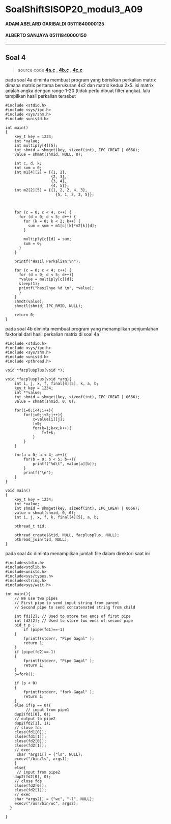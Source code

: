 # SoalShiftSISOP20_modul3_A09
#### ADAM ABELARD GARIBALDI 05111840000125
#### ALBERTO SANJAYA 05111840000150
---

## Soal 4
>source code
>**[4a.c](https://github.com/Alberto0150/SoalShiftSISOP20_modul3_A09/blob/master/Soal4/4a.c)** ,
> **[4b.c](https://github.com/Alberto0150/SoalShiftSISOP20_modul3_A09/blob/master/Soal4/4b.c)** ,
> **[4c.c](https://github.com/Alberto0150/SoalShiftSISOP20_modul3_A09/blob/master/Soal4/4c.c)**

pada soal 4a diminta membuat program yang berisikan perkalian matrix dimana matrix pertama berukuran 4x2 dan matrix kedua 2x5. isi matrix adalah angka dengan range 1-20 (tidak perlu dibuat filter angka). lalu tampilkan hasil perkalian tersebut
```
#include <stdio.h>
#include <sys/ipc.h>
#include <sys/shm.h>
#include <unistd.h>
 
int main()
{
    key_t key = 1234;
    int *value;
    int multiply[4][5];
    int shmid = shmget(key, sizeof(int), IPC_CREAT | 0666);
    value = shmat(shmid, NULL, 0);

    int c, d, k;
    int sum = 0;
    int m1[4][2] = {{1, 2},
                    {2, 3},
                    {3, 4},
                    {4, 5}};
    int m2[2][5] = {{1, 2, 2, 4, 3},
                      {5, 1, 2, 3, 5}};



    for (c = 0; c < 4; c++) {
      for (d = 0; d < 5; d++) {
        for (k = 0; k < 2; k++) {
          sum = sum + m1[c][k]*m2[k][d];
        }
 
        multiply[c][d] = sum;
        sum = 0;
      }
    }
 
    printf("Hasil Perkalian:\n");
 
    for (c = 0; c < 4; c++) {
      for (d = 0; d < 5; d++){
      *value = multiply[c][d];
      sleep(1);
      printf("hasilnye %d \n", *value);
      }
    }
    shmdt(value);
    shmctl(shmid, IPC_RMID, NULL);

	return 0;
}
```

pada soal 4b diminta membuat program yang menampilkan penjumlahan faktorial dari hasil perkalian matrix di soal 4a
```
#include <stdio.h>
#include <sys/ipc.h>
#include <sys/shm.h>
#include <unistd.h>
#include <pthread.h>

void *facplusplus(void *);

void *facplusplus(void *arg){
	int i, j, x, f, final[4][5], k, a, b;
	key_t key = 1234;
    int **value;
    int shmid = shmget(key, sizeof(int), IPC_CREAT | 0666);
    value = shmat(shmid, 0, 0);
    
    for(i=0;i<4;i++){
    	for(j=0;j<5;j++){
    		x=value[i][j];
    		f=0;
    		for(k=1;k<x;k++){
    			f=f+k;
			}
		}
	}
	
	for(a = 0; a < 4; a++){
		for(b = 0; b < 5; b++){
			printf("%d\t", value[a][b]);
		}
		printf("\n");
	}
}

void main()
{
    key_t key = 1234;
    int *value;
    int shmid = shmget(key, sizeof(int), IPC_CREAT | 0666);
    value = shmat(shmid, 0, 0);
    int i, j, x, f, k, final[4][5], a, b;
    
    pthread_t tid;
    
    pthread_create(&tid, NULL, facplusplus, NULL);
    pthread_join(tid, NULL);
}
```
pada soal 4c diminta menampilkan jumlah file dalam direktori saat ini
```
#include<stdio.h> 
#include<stdlib.h> 
#include<unistd.h> 
#include<sys/types.h> 
#include<string.h> 
#include<sys/wait.h> 

int main(){
	// We use two pipes 
	// First pipe to send input string from parent 
	// Second pipe to send concatenated string from child 

	int fd1[2]; // Used to store two ends of first pipe 
	int fd2[2]; // Used to store two ends of second pipe 
	pid_t p ; 
		if (pipe(fd1)==-1) 
	{ 
		fprintf(stderr, "Pipe Gagal" ); 
		return 1; 
	} 
	if (pipe(fd2)==-1) 
	{ 
		fprintf(stderr, "Pipe Gagal" ); 
		return 1; 
	} 
	p=fork();
	
	if (p < 0) 
	{ 
		fprintf(stderr, "fork Gagal" ); 
		return 1; 
	} 
	else if(p == 0){
		 // input from pipe1
    dup2(fd1[0], 0);
    // output to pipe2
    dup2(fd2[1], 1);
    // close fds
    close(fd1[0]);
    close(fd1[1]);
    close(fd2[0]);
    close(fd2[1]);
    // exec
  	 char *args1[] = {"ls", NULL};
    execv("/bin/ls", args1);
	}
	else{
	 // input from pipe2
    dup2(fd2[0], 0);
    // close fds
    close(fd2[0]);
    close(fd2[1]);
    // exec
    char *args2[] = {"wc", "-l", NULL};
    execv("/usr/bin/wc", args2);
  }

}
```
